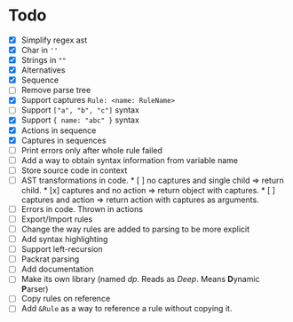 # Todo
* [x] Simplify regex ast
* [x] Char in `''`
* [x] Strings in `""`
* [x] Alternatives
* [x] Sequence
* [ ] Remove parse tree
* [x] Support captures `Rule: <name: RuleName>`
* [ ] Support `["a", "b", "c"]` syntax
* [x] Support `{ name: "abc" }` syntax
* [x] Actions in sequence
* [x] Captures in sequences
* [ ] Print errors only after whole rule failed
* [ ] Add a way to obtain syntax information from variable name
* [ ] Store source code in context
* [ ] AST transformations in code.
      * [ ] no captures and single child => return child.
      * [x] captures and no action => return object with captures.
      * [ ] captures and action => return action with captures as arguments.
* [ ] Errors in code. Thrown in actions
* [ ] Export/Import rules
* [ ] Change the way rules are added to parsing to be more explicit
* [ ] Add syntax highlighting
* [ ] Support left-recursion
* [ ] Packrat parsing
* [ ] Add documentation
* [ ] Make its own library (named *dp*. Reads as *Deep*. Means  **D**ynamic **P**arser)
* [ ] Copy rules on reference
* [ ] Add `&Rule` as a way to reference a rule without copying it.